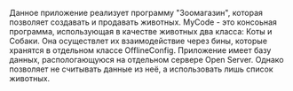 Данное приложение реализует программу "Зоомагазин", которая позволяет создавать и продавать животных. 
MyCode - это консоьная программа, использующая в качестве животных два класса: Коты и Собаки. Она осуществлет их взаимодействие через бины, которые хранятся в отдельном классе OfflineConfig.
Приложение имеет базу данных, распологающуюся на отдельном сервере Open Server. Однако позволяет не считывать данные из неё, а использовать лишь список животных. 
